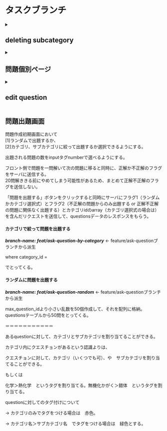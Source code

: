 # タスクブランチ

<details>
<summary><h2>deleting subcategory</h2></summary>

priority: high<br>
***branch-name: feature/delete-subcategory***

サブカテゴリ画面にてサブカテゴリを削除（論理削除）

</details>

<details>
<summary><h2>問題個別ページ</h2></summary>

priority: high<br>
***branch-name: feature/delete-subcategory***

questionレコードのedit, deleteを行う。

</details>



<details>
<summary><h2>edit question</h2></summary>

priority: high<br>
***branch-name: feature/edit-question***

questionのタイトルとanswerを編集。

</details>



## 問題出題画面

問題作成初期画面において<br>
[1]ランダムで出題するか、<br>
[2]カテゴリ、サブカテゴリに絞って出題するか選択できるようにする。


出題される問題の数をinputタグnumberで選べるようにする。
<br>


フロント側で問題を一問解いて次の問題に移ると同時に、正解か不正解のフラグをサーバに送信する。
<br>
20問解ききる前にやめてしまう可能性があるため、まとめて正解不正解のフラグを送信しない。

「問題を出題する」ボタンをクリックすると同時にサーバにフラグ1（ランダムかカテゴリ選択式）とフラグ2（不正解の問題からのみ出題する or 正解不正解の問題に関係なく出題する）とカテゴリidのarray（カテゴリ選択式の場合は）を含んだリクエストを送信して、questionsデータのレスポンスをもらう。

#### カテゴリで絞って問題を出題する
***branch-name: feat/ask-question-by-category***  ← feature/ask-questionブランチから派生

where category_id = 

でとってくる。


#### ランダムに問題を出題する
***branch-name: feat/ask-question-random***  ← feature/ask-questionブランチから派生

max_question_idより小さい乱数を50個作成して、それを配列に格納。
questionsテーブルから50問をとってくる。

＝＝＝＝＝＝＝＝＝＝＝

あるquestionに対して、カテゴリとサブカテゴリを割り当てることができる。

カテゴリ内にクエスチョンがあるという認識よりは、

クエスチョンに対して、カテゴリ（いくつでも可）、や　サブカテゴリを割り当てることができる。

もしくは

化学＞熱化学　というタグを割り当てる。無機化かがく＞錯体　というタグを割り当てる。



questionに対してのタグ付けについて

→ カテゴリのみでタグをつける場合は　赤色。

→ カテゴリ名＞サブカテゴリ名　でタグをつける場合は　緑色とする。






